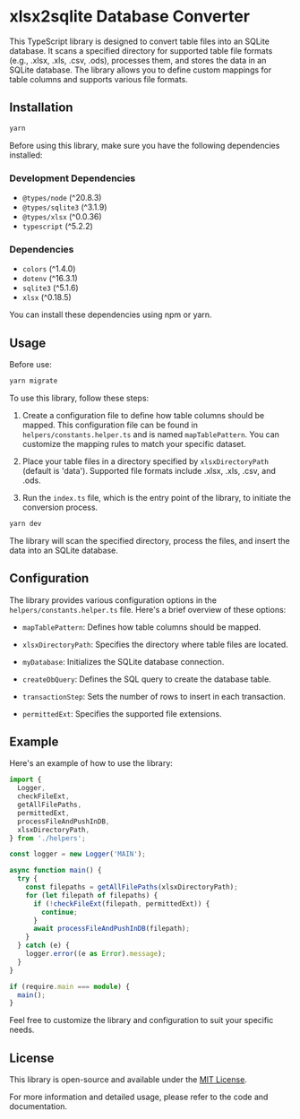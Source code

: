 # xlsx2sqlite Database Converter

This TypeScript library is designed to convert table files into an SQLite database. It scans a specified directory for supported table file formats (e.g., .xlsx, .xls, .csv, .ods), processes them, and stores the data in an SQLite database. The library allows you to define custom mappings for table columns and supports various file formats.

## Installation

```bash
yarn
```

Before using this library, make sure you have the following dependencies installed:

### Development Dependencies

- `@types/node` (^20.8.3)
- `@types/sqlite3` (^3.1.9)
- `@types/xlsx` (^0.0.36)
- `typescript` (^5.2.2)

### Dependencies

- `colors` (^1.4.0)
- `dotenv` (^16.3.1)
- `sqlite3` (^5.1.6)
- `xlsx` (^0.18.5)

You can install these dependencies using npm or yarn.

## Usage

Before use:

```bash
yarn migrate
```

To use this library, follow these steps:

1. Create a configuration file to define how table columns should be mapped. This configuration file can be found in `helpers/constants.helper.ts` and is named `mapTablePattern`. You can customize the mapping rules to match your specific dataset.

2. Place your table files in a directory specified by `xlsxDirectoryPath` (default is 'data'). Supported file formats include .xlsx, .xls, .csv, and .ods.

3. Run the `index.ts` file, which is the entry point of the library, to initiate the conversion process.

```bash
yarn dev
```

The library will scan the specified directory, process the files, and insert the data into an SQLite database.

## Configuration

The library provides various configuration options in the `helpers/constants.helper.ts` file. Here's a brief overview of these options:

- `mapTablePattern`: Defines how table columns should be mapped.

- `xlsxDirectoryPath`: Specifies the directory where table files are located.

- `myDatabase`: Initializes the SQLite database connection.

- `createDbQuery`: Defines the SQL query to create the database table.

- `transactionStep`: Sets the number of rows to insert in each transaction.

- `permittedExt`: Specifies the supported file extensions.

## Example

Here's an example of how to use the library:

```typescript
import {
  Logger,
  checkFileExt,
  getAllFilePaths,
  permittedExt,
  processFileAndPushInDB,
  xlsxDirectoryPath,
} from './helpers';

const logger = new Logger('MAIN');

async function main() {
  try {
    const filepaths = getAllFilePaths(xlsxDirectoryPath);
    for (let filepath of filepaths) {
      if (!checkFileExt(filepath, permittedExt)) {
        continue;
      }
      await processFileAndPushInDB(filepath);
    }
  } catch (e) {
    logger.error((e as Error).message);
  }
}

if (require.main === module) {
  main();
}
```

Feel free to customize the library and configuration to suit your specific needs.

## License

This library is open-source and available under the [MIT License](LICENSE).

For more information and detailed usage, please refer to the code and documentation.
